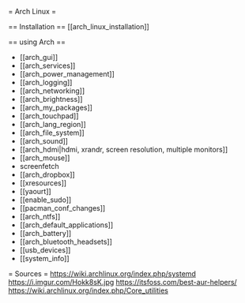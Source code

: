 = Arch Linux =

== Installation ==
[[arch_linux_installation]]


== using Arch ==
* [[arch_gui]]
* [[arch_services]]
* [[arch_power_management]]
* [[arch_logging]]
* [[arch_networking]]
* [[arch_brightness]]
* [[arch_my_packages]]
* [[arch_touchpad]]
* [[arch_lang_region]]
* [[arch_file_system]]
* [[arch_sound]]
* [[arch_hdmi|hdmi, xrandr, screen resolution, multiple monitors]]
* [[arch_mouse]]
* screenfetch
* [[arch_dropbox]]
* [[xresources]]
* [[yaourt]]
* [[enable_sudo]]
* [[pacman_conf_changes]]
* [[arch_ntfs]]
* [[arch_default_applications]]
* [[arch_battery]]
* [[arch_bluetooth_headsets]]
* [[usb_devices]]
* [[system_info]]

= Sources =
https://wiki.archlinux.org/index.php/systemd
https://i.imgur.com/Hokk8sK.jpg
https://itsfoss.com/best-aur-helpers/
https://wiki.archlinux.org/index.php/Core_utilities
